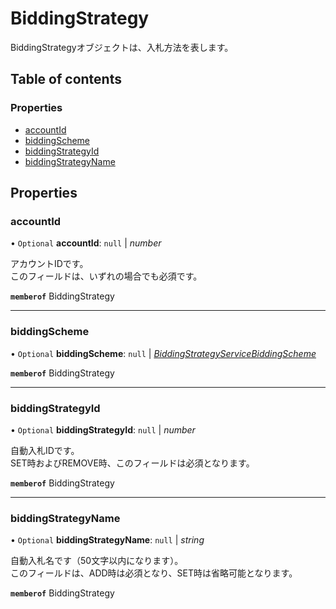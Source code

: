 # BiddingStrategy


<div lang=\"ja\">BiddingStrategyオブジェクトは、入札方法を表します。</div> 

## Table of contents

### Properties

- [accountId](biddingstrategy.md#accountid)
- [biddingScheme](biddingstrategy.md#biddingscheme)
- [biddingStrategyId](biddingstrategy.md#biddingstrategyid)
- [biddingStrategyName](biddingstrategy.md#biddingstrategyname)

## Properties

### accountId

• `Optional` **accountId**: ``null`` \| *number*

<div lang=\"ja\">アカウントIDです。<br> このフィールドは、いずれの場合でも必須です。</div> 

**`memberof`** BiddingStrategy

___

### biddingScheme

• `Optional` **biddingScheme**: ``null`` \| [*BiddingStrategyServiceBiddingScheme*](biddingstrategyservicebiddingscheme.md)

**`memberof`** BiddingStrategy

___

### biddingStrategyId

• `Optional` **biddingStrategyId**: ``null`` \| *number*

<div lang=\"ja\">自動入札IDです。<br> SET時およびREMOVE時、このフィールドは必須となります。</div> 

**`memberof`** BiddingStrategy

___

### biddingStrategyName

• `Optional` **biddingStrategyName**: ``null`` \| *string*

<div lang=\"ja\">自動入札名です（50文字以内になります）。<br> このフィールドは、ADD時は必須となり、SET時は省略可能となります。</div> 

**`memberof`** BiddingStrategy
